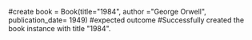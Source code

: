 #create 
book = Book(title="1984", author ="George Orwell", publication_date= 1949)
#expected outcome
#Successfully created the book instance with title "1984".